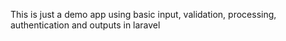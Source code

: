 This is just a demo app using basic input, validation, processing, authentication and outputs in laravel
